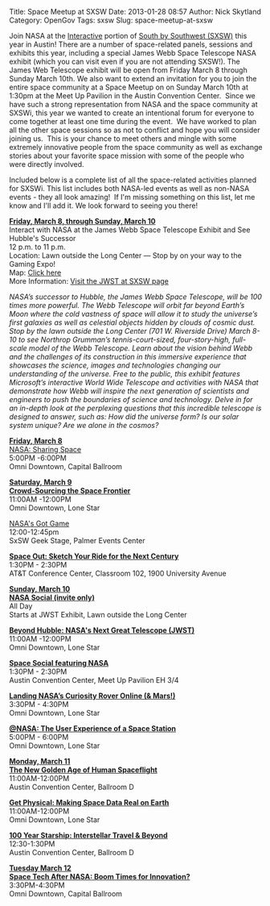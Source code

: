 Title: Space Meetup at SXSW
Date: 2013-01-28 08:57
Author: Nick Skytland
Category: OpenGov
Tags: sxsw
Slug: space-meetup-at-sxsw

Join NASA at the [Interactive][] portion of [South by Southwest
(SXSW)][] this year in Austin! There are a number of space-related
panels, sessions and exhibits this year, including a special James Webb
Space Telescope NASA exhibit (which you can visit even if you are not
attending SXSW!). The James Web Telescope exhibit will be open from
Friday March 8 through Sunday March 10th. We also want to extend an
invitation for you to join the entire space community at a Space Meetup
on on Sunday March 10th at 1:30pm at the Meet Up Pavilion in the Austin
Convention Center.  Since we have such a strong representation from NASA
and the space community at SXSWi, this year we wanted to create an
intentional forum for everyone to come together at least one time during
the event.  We have worked to plan all the other space sessions so as
not to conflict and hope you will consider joining us.  This is your
chance to meet others and mingle with some extremely innovative people
from the space community as well as exchange stories about your favorite
space mission with some of the people who were directly involved.

Included below is a complete list of all the space-related activities
planned for SXSWi. This list includes both NASA-led events as well as
non-NASA events - they all look amazing!  If I'm missing something on
this list, let me know and I'll add it. We look forward to seeing you
there!

**<span style="text-decoration: underline;">Friday, March 8, through
Sunday, March 10</span>**  
Interact with NASA at the James Webb Space Telescope Exhibit and See
Hubble's Successor  
12 p.m. to 11 p.m.  
Location: Lawn outside the Long Center — Stop by on your way to the
Gaming Expo!  
Map: [Click here][]  
More Information: [Visit the JWST at SXSW page][]

*NASA’s successor to Hubble, the James Webb Space Telescope, will be 100
times more powerful. The Webb Telescope will orbit far beyond Earth’s
Moon where the cold vastness of space will allow it to study the
universe’s first galaxies as well as celestial objects hidden by clouds
of cosmic dust. Stop by the lawn outside the Long Center (701 W.
Riverside Drive) March 8-10 to see Northrop Grumman’s
tennis-court-sized, four-story-high, full-scale model of the Webb
Telescope. Learn about the vision behind Webb and the challenges of its
construction in this immersive experience that showcases the science,
images and technologies changing our understanding of the universe. Free
to the public, this exhibit features Microsoft’s interactive World Wide
Telescope and activities with NASA that demonstrate how Webb will
inspire the next generation of scientists and engineers to push the
boundaries of science and technology. Delve in for an in-depth look at
the perplexing questions that this incredible telescope is designed to
answer, such as: How did the universe form? Is our solar system unique?
Are we alone in the cosmos?*

**<span style="text-decoration: underline;">Friday, March 8</span>**  
[NASA: Sharing Space][]  
5:00PM -6:00PM  
Omni Downtown, Capital Ballroom

**<span style="text-decoration: underline;">Saturday, March 9</span>**  
[**Crowd-Sourcing the Space Frontier**][]  
11:00AM -12:00PM  
Omni Downtown, Lone Star

[NASA's Got Game][]  
12:00-12:45pm  
SxSW Geek Stage, Palmer Events Center

[**Space Out: Sketch Your Ride for the Next Century**][]  
1:30PM - 2:30PM  
AT&T Conference Center, Classroom 102, 1900 University Avenue

**<span style="text-decoration: underline;">Sunday, March 10</span>**  
[**NASA Social (invite only)**][]  
All Day  
Starts at JWST Exhibit, Lawn outside the Long Center

[**Beyond Hubble: NASA's Next Great Telescope (JWST)**][]  
11:00AM -12:00PM  
Omni Downtown, Lone Star

[**Space Social featuring NASA**][]  
1:30PM - 2:30PM  
Austin Convention Center, Meet Up Pavilion EH 3/4

[**Landing NASA’s Curiosity Rover Online (& Mars!)**][]  
3:30PM - 4:30PM  
Omni Downtown, Lone Star

[**@NASA: The User Experience of a Space Station**][]  
5:00PM - 6:00PM  
Omni Downtown, Lone Star

**<span style="text-decoration: underline;">Monday, March 11</span>**  
[**The New Golden Age of Human Spaceflight**][]  
11:00AM-12:00PM  
Austin Convention Center, Ballroom D

[**Get Physical: Making Space Data Real on Earth**][]  
11:00AM-12:00PM  
Omni Downtown, Lone Star

[**100 Year Starship: Interstellar Travel & Beyond**][]  
12:30-1:30PM  
Austin Convention Center, Ballroom D

**<span style="text-decoration: underline;">Tuesday March 12</span>**  
[**Space Tech After NASA: Boom Times for Innovation?**][]  
3:30PM-4:30PM  
Omni Downtown, Capital Ballroom

  [Interactive]: http://sxsw.com/interactive
  [South by Southwest (SXSW)]: http://sxsw.com/
  [Click here]: http://open.nasa.gov/wp-content/uploads/2013/03/SXSW_Map_1000pixels.jpeg
  [Visit the JWST at SXSW page]: http://www.nasa.gov/externalflash/JWSTSXSW/
  [NASA: Sharing Space]: http://schedule.sxsw.com/2013/events/event_IAP5866
  [**Crowd-Sourcing the Space Frontier**]: http://schedule.sxsw.com/2013/events/event_IAP4900
  [NASA's Got Game]: http://schedule.sxsw.com/2013/events/event_OE02053
  [**Space Out: Sketch Your Ride for the Next Century**]: http://schedule.sxsw.com/2013/events/event_IAP5952
  [**NASA Social (invite only)**]: http://www.nasa.gov/connect/social/social_sxsw_mar2013.html
  [**Beyond Hubble: NASA's Next Great Telescope (JWST)**]: http://schedule.sxsw.com/2013/events/event_IAP4124
  [**Space Social featuring NASA**]: http://schedule.sxsw.com/2013/events/event_OE01904
  [**Landing NASA’s Curiosity Rover Online (& Mars!)**]: http://schedule.sxsw.com/2013/events/event_IAP10152
  [**@NASA: The User Experience of a Space Station**]: http://schedule.sxsw.com/2013/events/event_IAP504
  [**The New Golden Age of Human Spaceflight**]: http://schedule.sxsw.com/2013/events/event_IAP14832
  [**Get Physical: Making Space Data Real on Earth**]: http://schedule.sxsw.com/2013/events/event_IAP5183
  [**100 Year Starship: Interstellar Travel & Beyond**]: http://schedule.sxsw.com/2013/events/event_IAP2093
  [**Space Tech After NASA: Boom Times for Innovation?**]: http://schedule.sxsw.com/2013/events/event_IAP6047
